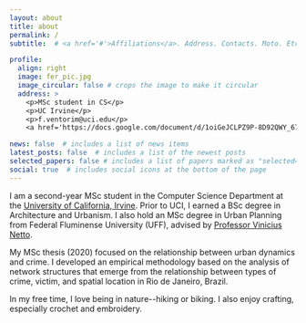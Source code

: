 ```yaml
---
layout: about
title: about
permalink: /
subtitle:  # <a href='#'>Affiliations</a>. Address. Contacts. Moto. Etc.

profile:
  align: right
  image: fer_pic.jpg
  image_circular: false # crops the image to make it circular
  address: >
    <p>MSc student in CS</p>
    <p>UC Irvine</p>
    <p>f.ventorim@uci.edu</p>
    <a href='https://docs.google.com/document/d/1oiGeJCLPZ9P-8D92QWY_67XCTLxjzuOn1T5S7pJfWGc/edit?usp=sharing">CV</a>

news: false  # includes a list of news items
latest_posts: false  # includes a list of the newest posts
selected_papers: false # includes a list of papers marked as "selected={true}"
social: true  # includes social icons at the bottom of the page
---
```


I am a second-year MSc student in the Computer Science Department at the [University of California, Irvine](https://uci.edu/). Prior to UCI, I earned a BSc degree in Architecture and Urbanism. I also hold an MSc degree in Urban Planning from Federal Fluminense University (UFF), advised by [Professor Vinicius Netto](https://scholar.google.co.uk/citations?user=wGMsjegAAAAJ&hl=en).

My MSc thesis (2020) focused on the relationship between urban dynamics and crime. I developed an empirical methodology based on the analysis of network structures that emerge from the relationship between types of crime, victim, and spatial location in Rio de Janeiro, Brazil.

In my free time, I love being in nature--hiking or biking. I also enjoy crafting, especially crochet and embroidery.
